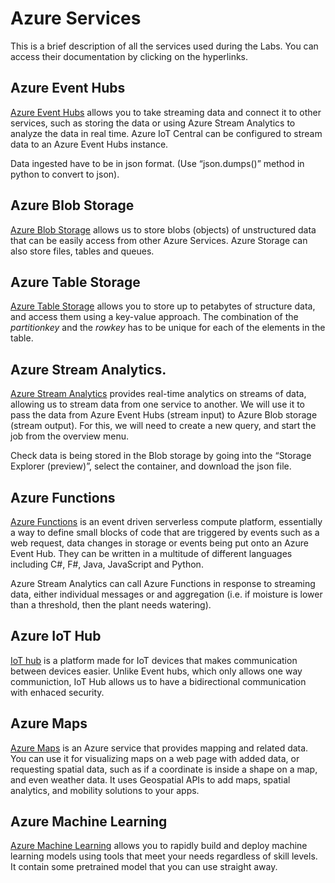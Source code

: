 # Azure Services

This is a brief description of all the services used during the Labs. You can access their documentation by clicking on the hyperlinks.

## Azure Event Hubs

[Azure Event Hubs](https://docs.microsoft.com/azure/event-hubs/event-hubs-about) allows you to take streaming data and connect it to other services, such as storing the data or using Azure Stream Analytics to analyze the data in real time. Azure IoT Central can be configured to stream data to an Azure Event Hubs instance.

Data ingested have to be in json format. (Use “json.dumps()” method in python to convert to json).

## Azure Blob Storage

[Azure Blob Storage](https://docs.microsoft.com/azure/storage/blobs/storage-blobs-introduction) allows us to store blobs (objects) of unstructured data that can be easily access from other Azure Services. Azure Storage can also store files, tables and queues.

## Azure Table Storage

[Azure Table Storage](https://docs.microsoft.com/azure/storage/tables/table-storage-overview) allows you to store up to petabytes of structure data, and access them using a key-value approach. The combination of the *partitionkey* and the *rowkey* has to be unique for each of the elements in the table.

## Azure Stream Analytics.

[Azure Stream Analytics](https://docs.microsoft.com/azure/stream-analytics/stream-analytics-introduction) provides real-time analytics on streams of data, allowing us to stream data from one service to another. We will use it to pass the data from Azure Event Hubs (stream input) to Azure Blob storage (stream output). For this, we will need to create a new query, and start the job from the overview menu.

Check data is being stored in the Blob storage by going into the “Storage Explorer (preview)”, select the container, and download the json file.

## Azure Functions

[Azure Functions](https://docs.microsoft.com/azure/azure-functions/functions-overview) is an event driven serverless compute platform, essentially a way to define small blocks of code that are triggered by events such as a web request, data changes in storage or events being put onto an Azure Event Hub. They can be written in a multitude of different languages including C#, F#, Java, JavaScript and Python.

Azure Stream Analytics can call Azure Functions in response to streaming data, either individual messages or and aggregation (i.e. if moisture is lower than a threshold, then the plant needs watering).

## Azure IoT Hub

[IoT hub](https://docs.microsoft.com/azure/iot-hub/about-iot-hub) is a platform made for IoT devices that makes communication between devices easier. Unlike Event hubs, which only allows one way communiction, IoT Hub allows us to have a bidirectional communication with enhaced security.

## Azure Maps

[Azure Maps](https://docs.microsoft.com/azure/azure-maps/about-azure-maps) is an Azure service that provides mapping and related data. You can use it for visualizing maps on a web page with added data, or requesting spatial data, such as if a coordinate is inside a shape on a map, and even weather data. It uses Geospatial APIs to add maps, spatial analytics, and mobility solutions to your apps.

## Azure Machine Learning

[Azure Machine Learning](https://docs.microsoft.com/azure/machine-learning/overview-what-is-azure-ml) allows you to rapidly build and deploy machine learning models using tools that meet your needs regardless of skill levels. It contain some pretrained model that you can use straight away.
